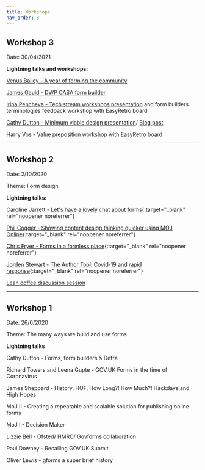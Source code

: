 ```yaml
---
title: Workshops
nav_order: 3
---
```

## Workshop 3
Date: 30/04/2021

**Lightning talks and workshops:**

[Venus Bailey - A year of forming the community](https://github.com/XGovFormBuilder/x-gov-form-community/blob/master/workshops/20210430/3rd_workshop_intro.pdf)

[James Gauld - DWP CASA form builder](https://github.com/XGovFormBuilder/x-gov-form-community/blob/master/workshops/20210430/casa-form-builder.pdf)

[Irina Pencheva - Tech stream workshops presentation](https://github.com/XGovFormBuilder/x-gov-form-community/blob/master/workshops/20210430/Tech_stream.pdf) and form builders terminologies feedback workshop with EasyRetro board

[Cathy Dutton - Minimum viable design presentation](https://github.com/XGovFormBuilder/x-gov-form-community/blob/master/workshops/20210430/Design_workshop.pdf)/ [Blog post](https://cathydutton.co.uk/posts/minimum-viable-form-design/)

Harry Vos - Value preposition workshop with EasyRetro board


----
## Workshop 2
Date: 2/10/2020

Theme: Form design

**Lightning talks:**

[Caroline Jarrett - Let's have a lovely chat about forms](https://www.effortmark.co.uk/a-chat-about-forms-and-form-builders-xgov/){:target="_blank" rel="noopener noreferrer"}

[Phil Cogger - Showing content design thinking quicker using MOJ Online](https://github.com/XGovFormBuilder/x-gov-form-community/blob/master/workshops/20201002/moj.pdf){:target="_blank" rel="noopener noreferrer"}

[Chris Fryer - Forms in a formless place](https://github.com/XGovFormBuilder/x-gov-form-community/blob/master/workshops/20201002/cqc.pdf){:target="_blank" rel="noopener noreferrer"}

[Jorden Stewart - The Author Tool: Covid-19 and rapid response](https://github.com/XGovFormBuilder/x-gov-form-community/blob/master/workshops/20201002/ONS.pdf){:target="_blank" rel="noopener noreferrer"}

[Lean coffee discussion session](https://easyretro.io/publicboard/iHWefZJujXPkgLPVbXdgrUmpuBg2/e6dc7140-bf66-44e8-a0f0-05547fb9ffcd)

----
## Workshop 1
Date: 26/6/2020

Theme: The many ways we build and use forms

**Lightning talks**

Cathy Dutton - Forms, form builders & Defra

Richard Towers and Leena Gupte - GOV.UK Forms in the time of Coronavirus

James Sheppard - History, HOF, How Long?! How Much?! Hackdays and High Hopes

MoJ II - Creating a repeatable and scalable solution for publishing online forms

MoJ I - Decision Maker

Lizzie Bell - Ofsted/ HMRC/ Govforms collaboration

Paul Downey - Recalling GOV.UK Submit

Oliver Lewis - gforms a super brief history
